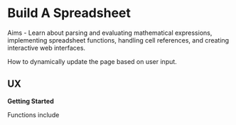 # Build A Spreadsheet

Aims - Learn about parsing and evaluating mathematical expressions, implementing spreadsheet functions, handling cell references, and creating interactive web interfaces.

How to dynamically update the page based on user input.

## UX

**Getting Started**

Functions include 
